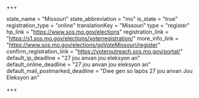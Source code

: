 +++

state_name = "Missouri"
state_abbreviation = "mo"
is_state = "true"
registration_type = "online"
translationKey = "Missouri"
type = "register"
hp_link = "https://www.sos.mo.gov/elections"
registration_link = "https://s1.sos.mo.gov/elections/voterregistration/"
more_info_link = "https://www.sos.mo.gov/elections/goVoteMissouri/register"
confirm_registration_link = "https://voteroutreach.sos.mo.gov/portal/"
default_ip_deadline = "27 jou anvan jou eleksyon an"
default_online_deadline = "27 jou anvan jou eleksyon an"
default_mail_postmarked_deadline = "Dwe gen so lapòs 27 jou anvan Jou Eleksyon an"

+++